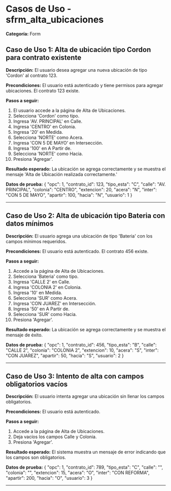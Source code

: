 # Casos de Uso - sfrm_alta_ubicaciones

**Categoría:** Form

## Caso de Uso 1: Alta de ubicación tipo Cordon para contrato existente

**Descripción:** El usuario desea agregar una nueva ubicación de tipo 'Cordon' al contrato 123.

**Precondiciones:**
El usuario está autenticado y tiene permisos para agregar ubicaciones. El contrato 123 existe.

**Pasos a seguir:**
1. El usuario accede a la página de Alta de Ubicaciones.
2. Selecciona 'Cordon' como tipo.
3. Ingresa 'AV. PRINCIPAL' en Calle.
4. Ingresa 'CENTRO' en Colonia.
5. Ingresa '20' en Medida.
6. Selecciona 'NORTE' como Acera.
7. Ingresa 'CON 5 DE MAYO' en Intersección.
8. Ingresa '100' en A Partir de.
9. Selecciona 'NORTE' como Hacia.
10. Presiona 'Agregar'.

**Resultado esperado:**
La ubicación se agrega correctamente y se muestra el mensaje 'Alta de Ubicación realizada correctamente.'

**Datos de prueba:**
{
  "opc": 1,
  "contrato_id": 123,
  "tipo_esta": "C",
  "calle": "AV. PRINCIPAL",
  "colonia": "CENTRO",
  "extencion": 20,
  "acera": "N",
  "inter": "CON 5 DE MAYO",
  "apartir": 100,
  "hacia": "N",
  "usuario": 1
}

---

## Caso de Uso 2: Alta de ubicación tipo Bateria con datos mínimos

**Descripción:** El usuario agrega una ubicación de tipo 'Bateria' con los campos mínimos requeridos.

**Precondiciones:**
El usuario está autenticado. El contrato 456 existe.

**Pasos a seguir:**
1. Accede a la página de Alta de Ubicaciones.
2. Selecciona 'Bateria' como tipo.
3. Ingresa 'CALLE 2' en Calle.
4. Ingresa 'COLONIA 2' en Colonia.
5. Ingresa '10' en Medida.
6. Selecciona 'SUR' como Acera.
7. Ingresa 'CON JUAREZ' en Intersección.
8. Ingresa '50' en A Partir de.
9. Selecciona 'SUR' como Hacia.
10. Presiona 'Agregar'.

**Resultado esperado:**
La ubicación se agrega correctamente y se muestra el mensaje de éxito.

**Datos de prueba:**
{
  "opc": 1,
  "contrato_id": 456,
  "tipo_esta": "B",
  "calle": "CALLE 2",
  "colonia": "COLONIA 2",
  "extencion": 10,
  "acera": "S",
  "inter": "CON JUAREZ",
  "apartir": 50,
  "hacia": "S",
  "usuario": 2
}

---

## Caso de Uso 3: Intento de alta con campos obligatorios vacíos

**Descripción:** El usuario intenta agregar una ubicación sin llenar los campos obligatorios.

**Precondiciones:**
El usuario está autenticado.

**Pasos a seguir:**
1. Accede a la página de Alta de Ubicaciones.
2. Deja vacíos los campos Calle y Colonia.
3. Presiona 'Agregar'.

**Resultado esperado:**
El sistema muestra un mensaje de error indicando que los campos son obligatorios.

**Datos de prueba:**
{
  "opc": 1,
  "contrato_id": 789,
  "tipo_esta": "C",
  "calle": "",
  "colonia": "",
  "extencion": 15,
  "acera": "O",
  "inter": "CON REFORMA",
  "apartir": 200,
  "hacia": "O",
  "usuario": 3
}

---

